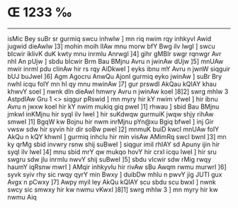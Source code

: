 # Œ 1233 ‰
---
isMic Bey suBr sr gurmiq swcu inhwlw ] mn riq nwim rqy inhkyvl
Awid jugwid dieAwlw ]3] mohin moih lIAw mnu morw bfY Bwg ilv lwgI
] swcu bIcwir iklivK duK kwty mnu inrmlu AnrwgI ]4] gihr gMBIr
swgr rqnwgr Avr nhI An pUjw ] sbdu bIcwir Brm Bau BMjnu Avru n
jwinAw dUjw ]5] mnUAw mwir inrml pdu cIinAw hir rs rqy AiDkweI ]
eyks ibnu mY Avru n jwnW siqguir bUJ buJweI ]6] Agm Agocru AnwQu
AjonI gurmiq eyko jwinAw ] suBr Bry nwhI icqu folY mn hI qy mnu mwinAw
]7] gur prswdI AkQau kQIAY khau khwvY soeI ] nwnk dIn dieAwl
hmwry Avru n jwinAw koeI ]8]2]
swrg mhlw 3 AstpdIAw Gru 1
<> siqgur pRswid ]
mn myry hir kY nwim vfweI ] hir ibnu Avru n jwxw koeI hir kY nwim
mukiq giq pweI ]1] rhwau ] sbid Bau BMjnu jmkwl inKMjnu hir syqI
ilv lweI ] hir suKdwqw gurmuiK jwqw shjy rihAw smweI ]1] BgqW kw
Bojnu hir nwm inrMjnu pYn@xu Bgiq bfweI ] inj Gir vwsw sdw hir syvin
hir dir soBw pweI ]2] mnmuK buiD kwcI mnUAw folY AkQu n kQY khwnI ]
gurmiq inhclu hir min visAw AMimRq swcI bwnI ]3] mn ky qrMg sbid
invwry rsnw shij suBweI ] siqgur imil rhIAY sd Apuny ijin hir syqI
ilv lweI ]4] mnu sbid mrY qw mukqo hovY hir crxI icqu lweI ] hir sru
swgru sdw jlu inrmlu nwvY shij suBweI ]5] sbdu vIcwir sdw rMig rwqy
haumY iqRsnw mwrI ] AMqir inhkyvlu hir rivAw sBu Awqm rwmu murwrI
]6] syvk syiv rhy sic rwqy qyrY min Bwxy ] duibDw mhlu n pwvY jig JUTI
gux Avgx n pCwxy ]7] Awpy myil ley AkQu kQIAY scu sbdu scu bwxI ]
nwnk swcy sic smwxy hir kw nwmu vKwxI ]8]1] swrg mhlw 3 ] mn
myry hir kw nwmu Aiq
####

